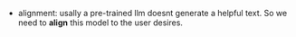 - alignment: usally a pre-trained llm doesnt generate a helpful text. So we need to **align** this model to the user desires.
